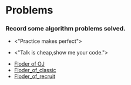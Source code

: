 # Problems

### Record some algorithm problems solved. 

* <"Practice makes perfect">

* <"Talk is cheap,show me your code.">

- [Floder of OJ](Algorithm_Problems/Floder_of_OJ)
- [Floder_of_classic](Algorithm_Problems/Floder_of_classic)
- [Floder_of_recruit](Algorithm_Problems/Floder_of_recruit)
